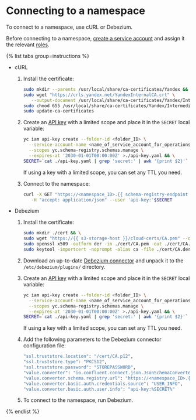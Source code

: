 # Connecting to a namespace


To connect to a namespace, use cURL or Debezium.


Before connecting to a namespace, [create a service account](../../iam/operations/sa/create.md#create-sa) and assign it the relevant [roles](../security/schema-registry-roles.md).


{% list tabs group=instructions %}

- cURL

  1. Install the certificate:

      ```bash
      sudo mkdir --parents /usr/local/share/ca-certificates/Yandex && \
      sudo wget "https://crls.yandex.net/YandexInternalCA.crt" \
         --output-document /usr/local/share/ca-certificates/Yandex/IntermediateCA.crt && \
      sudo chmod 655 /usr/local/share/ca-certificates/Yandex/IntermediateCA.crt && \
      sudo update-ca-certificates
      ```

  
  1. Create an [API key](../../iam/concepts/authorization/api-key.md) with a limited scope and place it in the `SECRET` local variable:

      ```bash
      yc iam api-key create --folder-id <folder_ID> \
        --service-account-name <name_of_service_account_for_operations_with_Schema_Registry> \
        --scopes yc.schema-registry.schemas.manage \
        --expires-at '2030-01-01T00:00:00Z' >./api-key.yaml && \
      SECRET=`cat ./api-key.yaml | grep 'secret:' | awk '{print $2}'`
      ```

      If using a key with a limited scope, you can set any TTL you need.

  1. Connect to the namespace:

      ```bash
      curl -X GET "https://<namespace_ID>.{{ schema-registry-endpoint }}/subjects" \
         -H "accept: application/json" --user 'api-key:'$SECRET
      ```


- Debezium

  1. Install the certificate:

      ```bash
      sudo mkdir ./cert && \
      sudo wget "https://{{ s3-storage-host }}/cloud-certs/CA.pem" --output-document ./cert/CA.pem && \
      sudo openssl x509 -outform der -in ./cert/CA.pem -out ./cert/CA.der && \
      sudo keytool -importcert -noprompt -alias ca -file ./cert/CA.der -keystore ./cert/CA.p12 -storepass STOREPASSW0RD
      ```
  
  1. Download an up-to-date [Debezium connector](https://debezium.io/releases/) and unpack it to the `/etc/debezium/plugins/` directory.

  
  1. Create an [API key](../../iam/concepts/authorization/api-key.md) with a limited scope and place it in the `SECRET` local variable:

      ```bash
      yc iam api-key create --folder-id <folder_ID> \
        --service-account-name <name_of_service_account_for_operations_with_Schema_Registry> \
        --scopes yc.schema-registry.schemas.manage \
        --expires-at '2030-01-01T00:00:00Z' >./api-key.yaml && \
      SECRET=`cat ./api-key.yaml | grep 'secret:' | awk '{print $2}'`
      ```

      If using a key with a limited scope, you can set any TTL you need.

  1. Add the following parameters to the Debezium connector configuration file:

      ```bash
      "ssl.truststore.location": "/cert/CA.p12",
      "ssl.truststore.type": "PKCS12",
      "ssl.truststore.password": "STOREPASSW0RD",
      "value.converter": "io.confluent.connect.json.JsonSchemaConverter",
      "value.converter.schema.registry.url": "https://<namespace_ID>.{{ schema-registry-endpoint }}",
      "value.converter.basic.auth.credentials.source": "USER_INFO",
      "value.converter.basic.auth.user.info": "api-key:%SECRET%"
      ```


  1. To connect to the namespace, run Debezium.

{% endlist %}
